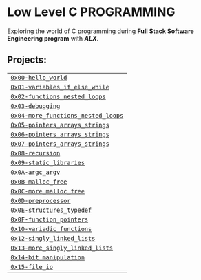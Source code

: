 # Low Level C PROGRAMMING
Exploring the world of C programming during **Full Stack Software Engineering program** with **_ALX_**.

## Projects:
<table>
<tr>
<td><a href="https://github.com/3SSI3/alx-low_level_programming/tree/master/0x00-hello_world"><code>0x00-hello_world</code></a></td>
</tr>
<tr>
<td><a href="https://github.com/3SSI3/alx-low_level_programming/tree/master/0x01-variables_if_else_while"><code>0x01-variables_if_else_while</code></a></td>
</tr>
<td><a href="https://github.com/3SSI3/alx-low_level_programming/tree/master/0x02-functions_nested_loops"><code>0x02-functions_nested_loops</code></a></td>
<tr>
<td><a href="https://github.com/3SSI3/alx-low_level_programming/tree/master/0x03-debugging"><code>0x03-debugging</code></a></td>
</tr>
<tr>
<td><a href="https://github.com/3SSI3/alx-low_level_programming/tree/master/0x04-more_functions_nested_loops"><code>0x04-more_functions_nested_loops</code></a></td>
</tr>
<tr>
<td><a href="https://github.com/3SSI3/alx-low_level_programming/tree/master/0x05-pointers_arrays_strings"><code>0x05-pointers_arrays_strings</code></a></td>
</tr>
<tr>
<td><a href="https://github.com/3SSI3/alx-low_level_programming/tree/master/0x06-pointers_arrays_strings"><code>0x06-pointers_arrays_strings</code></a></td>
</tr>
<td><a href="https://github.com/3SSI3/alx-low_level_programming/tree/master/0x07-pointers_arrays_strings"><code>0x07-pointers_arrays_strings</code></a></td>
<tr>
<td><a href="https://github.com/3SSI3/alx-low_level_programming/tree/master/0x08-recursion"><code>0x08-recursion</code></a></td>
</tr>
<td><a href="https://github.com/3SSI3/alx-low_level_programming/tree/master/0x09-static_libraries"><code>0x09-static_libraries</code></a></td>
<tr>
<td><a href="https://github.com/3SSI3/alx-low_level_programming/tree/master/0x0A-argc_argv"><code>0x0A-argc_argv</code></a></td>
</tr>
<td><a href="https://github.com/3SSI3/alx-low_level_programming/tree/master/0x0B-malloc_free"><code>0x0B-malloc_free</code></a></td>
<tr>
<td><a href="https://github.com/3SSI3/alx-low_level_programming/tree/master/0x0C-more_malloc_free"><code>0x0C-more_malloc_free</code></a></td>
<tr>
<td><a href="https://github.com/3SSI3/alx-low_level_programming/tree/master/0x0D-preprocessor"><code>0x0D-preprocessor</code><a/a></td>
</tr>
<td><a href="https://github.com/3SSI3/alx-low_level_programming/tree/master/0x0E-structures_typedef"><code>0x0E-structures_typedef</code><a/a></td>
<tr>
<td><a href="https://github.com/3SSI3/alx-low_level_programming/tree/master/0x0F-function_pointers"><code>0x0F-function_pointers</code><a/a></td>
</tr>
<td><a href="https://github.com/3SSI3/alx-low_level_programming/tree/master/0x10-variadic_functions"><code>0x10-variadic_functions</code><a/a></td>
<tr>
<td><a href="https://github.com/3SSI3/alx-low_level_programming/tree/master/0x12-singly_linked_lists"><code>0x12-singly_linked_lists</code><a/a></td>
</tr>
<td><a href="https://github.com/3SSI3/alx-low_level_programming/tree/master/0x13-more_singly_linked_lists"><code>0x13-more_singly_linked_lists</code><a/a></td>
<tr>
<td><a href="https://github.com/3SSI3/alx-low_level_programming/tree/master/0x14-bit_manipulation"><code>0x14-bit_manipulation</code><a/a></td>
</tr>
<td><a href="https://github.com/3SSI3/alx-low_level_programming/tree/master/0x15-file_io"><code>0x15-file_io</code><a/a></td>
</tr>



</table>
